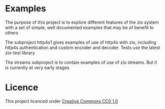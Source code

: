 # Examples

The purpose of this project is to explore different features of the zio system with a set of simple, well documented examples that may be of benefit to others

The subproject http4s1 gives examples of use of http4s with zio, including http4s authentication and custom encoder and decoder.
Tests use the latest zio-test library

The streams subproject is to contain examples of use of zio streams. But it is currently at very early stages

# Licence
This project licenced under [Creative Commons CC0 1.0](https://creativecommons.org/publicdomain/zero/1.0/)



